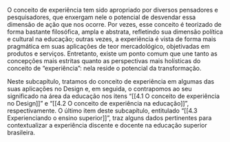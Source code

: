 O conceito de experiência tem sido apropriado por diversos pensadores e pesquisadores, que enxergam nele o potencial de desvendar essa dimensão de ação que nos ocorre. Por vezes, esse conceito é teorizado de forma bastante filosófica, ampla e abstrata, refletindo sua dimensão política e cultural na educação; outras vezes, a experiência é vista de forma mais pragmática em suas aplicações de teor mercadológico, objetivadas em produtos e serviços. Entretanto, existe um ponto comum que une tanto as concepções mais estritas quanto as perspectivas mais holísticas do conceito de “experiência”: nela reside o potencial da transformação.

Neste subcapítulo, tratamos do conceito de experiência em algumas das suas aplicações no Design e, em seguida, o contrapomos ao seu significado na área da educação nos itens “[[4.1 O conceito de experiência no Design]]” e “[[4.2 O conceito de experiência na educação]]”, respectivamente. O último item deste subcapítulo, entitulado “[[4.3 Experienciando o ensino superior]]”, traz alguns dados pertinentes para contextualizar a experiência discente e docente na educação superior brasileira.